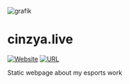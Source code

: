 ![grafik](https://github.com/user-attachments/assets/d650396f-d655-4814-9ad0-65f4d1dcc4c7)

# cinzya.live
[![Website](https://img.shields.io/website?url=http%3A%2F%2Fesports.cynthiaebert.de%2F)](https://esports.cynthiaebert.de/) [![URL](https://img.shields.io/badge/URL-http%3A%2F%2Fesports.cynthiaebert.de%2F-D6004C)](https://esports.cynthiaebert.de/)

Static webpage about my esports work
